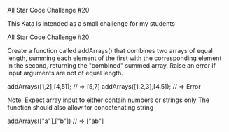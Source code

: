 All Star Code Challenge #20

This Kata is intended as a small challenge for my students

All Star Code Challenge #20

Create a function called addArrays() that combines two arrays of equal length, summing each element of the first with the corresponding element in the second, returning the "combined" summed array.
Raise an error if input arguments are not of equal length.

addArrays([1,2],[4,5]); // => [5,7]
addArrays([1,2,3],[4,5]); // => Error

Note:
Expect array input to either contain numbers or strings only
The function should also allow for concatenating string

addArrays(["a"],["b"]) // => ["ab"]
